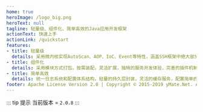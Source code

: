 ```yaml
---
home: true
heroImage: /logo_big.png
heroText: null
tagline: 轻量级、组件化、简单高效的Java应用开发框架
actionText: 快速上手
actionLink: /quickstart
features:
- title: 轻量级
  details: 采用微内核实现AutoScan、AOP、IoC、Event等特性，涵盖SSH框架中绝大部分核心功能！
- title: 组件化
  details: 采用模块方式打包，按需装配，灵活扩展，独特的服务开发体验，完善的插件机制，助力于更细颗粒度的业务拆分！
- title: 简单高效
  details: 统一日志系统和配置体系结构，轻量的持久层封装，灵活的缓存服务，配置简单的MVC和参数验证，让您更专注于业务！
footer: Apache License Version 2.0 | Copyright © 2015-2019 yMate.Net. All Rights Reserved.
---
```



::: tip 提示
当前版本 = `2.0.8`
:::
